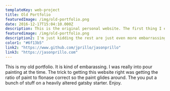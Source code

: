 ```yaml
---
templateKey: web-project
title: Old Portfolio
featuredImage: /img/old-portfolio.png
date: 2016-12-17T15:04:10.000Z
description: This is the original personal website. The first thing I ever coded. 
featuredimage: /img/old-portfolio.png
description2: I'm just kidding the rest are just even more embarrassing and I ride a manatee over a rainbow on my current one. 
color1: "#6f13b5"
link2: "https://www.github.com/jprillo/jasonprillo"
link3: "https://jasonprillo.com"
---
```


This is my old portfolio. It is kind of embarassing. I was really into pour painting at the time. The trick to getting this website right was getting the ratio of paint to flonase correct so the paint glides around. The you put a bunch of stuff on a heavily altered gatsby starter. Enjoy. 